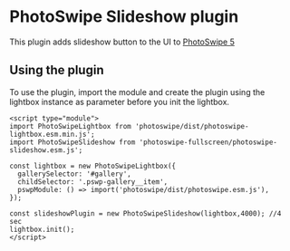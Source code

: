 # PhotoSwipe Slideshow plugin


This plugin adds slideshow button to the UI to [PhotoSwipe 5](https://github.com/dimsemenov/PhotoSwipe) 

## Using the plugin

To use the plugin, import the module and create the plugin using the lightbox instance as parameter before you init the lightbox.

```
<script type="module">
import PhotoSwipeLightbox from 'photoswipe/dist/photoswipe-lightbox.esm.min.js';
import PhotoSwipeSlideshow from 'photoswipe-fullscreen/photoswipe-slideshow.esm.js';

const lightbox = new PhotoSwipeLightbox({
  gallerySelector: '#gallery',
  childSelector: '.pswp-gallery__item',
  pswpModule: () => import('photoswipe/dist/photoswipe.esm.js'),
});

const slideshowPlugin = new PhotoSwipeSlideshow(lightbox,4000); //4 sec
lightbox.init();
</script>
```
